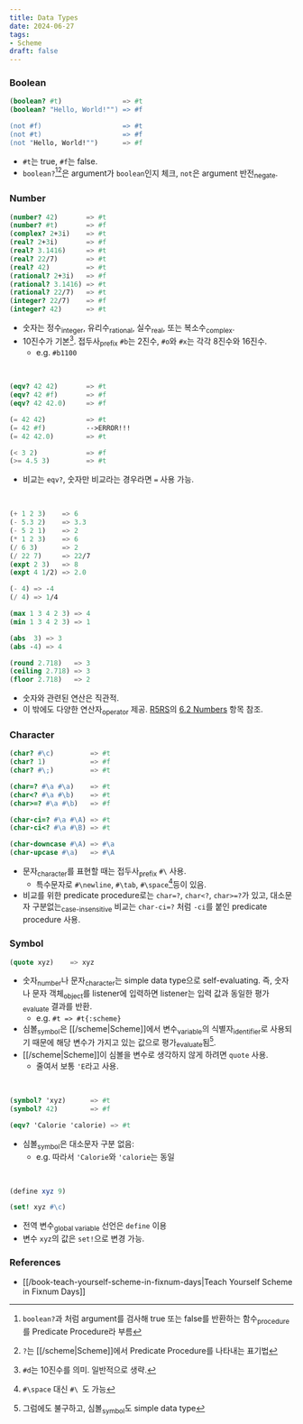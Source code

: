 ```yaml
---
title: Data Types
date: 2024-06-27
tags:
- Scheme
draft: false
---
```



### Boolean 
```scheme
(boolean? #t)               => #t
(boolean? "Hello, World!"") => #f

(not #f)                    => #t
(not #t)                    => #f
(not "Hello, World!"")      => #f
```
- `#t`는 true, `#f`는 false.
- `boolean?`[^1][^2]은 argument</sub>가 `boolean`인지 체크, `not`은 argument 반전<sub>negate</sub>.

[^1]: `boolean?`과 처럼 argument를 검사해 true 또는 false를 반환하는 함수<sub>procedure</sub>를 Predicate Procedure라 부름
[^2]: `?`는 [[/scheme|Scheme]]에서 Predicate Procedure를 나타내는 표기법

### Number
```scheme
(number? 42)       => #t
(number? #t)       => #f
(complex? 2+3i)    => #t
(real? 2+3i)       => #f
(real? 3.1416)     => #t
(real? 22/7)       => #t
(real? 42)         => #t
(rational? 2+3i)   => #f
(rational? 3.1416) => #t
(rational? 22/7)   => #t
(integer? 22/7)    => #f
(integer? 42)      => #t
```
- 숫자는 정수<sub>integer</sub>, 유리수<sub>rational</sub>, 실수<sub>real</sub>, 또는 복소수<sub>complex</sub>.
- 10진수가 기본[^3]. 접두사<sub>prefix</sub> `#b`는 2진수, `#o`‌와 `#x`는 각각 8진수와 16진수.
    - e.g. `#b1100`

[^3]: `#d`는 10진수를 의미. 일반적으로 생략.

<BR />

```scheme
(eqv? 42 42)       => #t
(eqv? 42 #f)       => #f
(eqv? 42 42.0)     => #f

(= 42 42)          => #t
(= 42 #f)          -->ERROR!!!
(= 42 42.0)        => #t

(< 3 2)            => #f
(>= 4.5 3)         => #t
```
- 비교는 `eqv?`, 숫자만 비교라는 경우라면 `=` 사용 가능.

<BR />

```scheme
(+ 1 2 3)    => 6
(- 5.3 2)    => 3.3
(- 5 2 1)    => 2
(* 1 2 3)    => 6
(/ 6 3)      => 2
(/ 22 7)     => 22/7
(expt 2 3)   => 8
(expt 4 1/2) => 2.0

(- 4) => -4
(/ 4) => 1/4

(max 1 3 4 2 3) => 4
(min 1 3 4 2 3) => 1

(abs  3) => 3
(abs -4) => 4

(round 2.718)   => 3
(ceiling 2.718) => 3
(floor 2.718)   => 2
```
- 숫자와 관련된 연산은 직관적.
- 이 밖에도 다양한 연산자<sub>operator</sub> 제공. [R5RS](https://conservatory.scheme.org/schemers/Documents/Standards/R5RS/HTML/)의 [6.2 Numbers](https://conservatory.scheme.org/schemers/Documents/Standards/R5RS/HTML/) 항목  참조.

### Character
```Scheme
(char? #\c)         => #t
(char? 1)           => #f
(char? #\;)         => #t

(char=? #\a #\a)    => #t
(char<? #\a #\b)    => #t
(char>=? #\a #\b)   => #f

(char-ci=? #\a #\A) => #t
(char-ci<? #\a #\B) => #t

(char-downcase #\A) => #\a
(char-upcase #\a)   => #\A
```
- 문자<sub>character</sub>를 표현할 때는 접두사<sub>prefix</sub> `#\` 사용.
    - 특수문자로 `#\newline`, `#\tab`, `#\space`[^4]등이 있음.
- 비교를 위한 predicate procedure로는 `char=?`, `char<?`, `char>=?`가 있고, 대소문자 구분없는<sub>case-insensitive</sub> 비교는 `char-ci=?` 처럼 `-ci`를 붙인 predicate procedure 사용.

[^4]: `#\space` 대신 `#\ `도 가능

### Symbol
```scheme
(quote xyz)    => xyz
```
- 숫자<sub>number</sub>나 문자<sub>character</sub>는 simple data type으로 self-evaluating. 즉, 숫자나 문자 객체<sub>object</sub>를 listener에 입력하면 listener는 입력 값과 동일한 평가<sub>evaluate</sub> 결과를 반환.
    - e.g. `#t => #t{:scheme}`
- 심볼<sub>symbol</sub>은 [[/scheme|Scheme]]에서 변수<sub>variable</sub>의 식별자<sub>identifier</sub>로 사용되기 때문에 해당 변수가 가지고 있는 값으로 평가<sub>evaluate</sub>됨[^5].
- [[/scheme|Scheme]]이 심볼을 변수로 생각하지 않게 하려면 `quote` 사용.
    - 줄여서 보통 `'E`라고 사용.

[^5]: 그럼에도 불구하고, 심볼<sub>symbol</sub>도 simple data type

<BR />

```scheme
(symbol? 'xyz)      => #t
(symbol? 42)        => #f

(eqv? 'Calorie 'calorie) => #t
```
- 심볼<sub>symbol</sub>은 대소문자 구분 없음:
    - e.g. 따라서 `'Calorie`와 `'calorie`는 동일

<BR />

```scheme
(define xyz 9)

(set! xyz #\c)
```
- 전역 변수<sub>global variable</sub> 선언은 `define` 이용
- 변수 `xyz`의 값은 `set!`으로 변경 가능.


### References
- [[/book-teach-yourself-scheme-in-fixnum-days|Teach Yourself Scheme in Fixnum Days]]
































